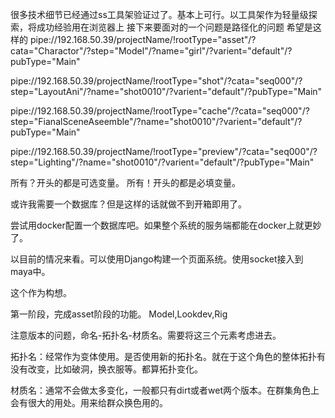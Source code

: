 
很多技术细节已经通过ss工具架验证过了。基本上可行。以工具架作为轻量级探索，将成功经验用在浏览器上
接下来要面对的一个问题是路径化的问题
希望是这样的
pipe://192.168.50.39/projectName/!rootType="asset"/?cata="Charactor"/?step="Model"/?name="girl"/?varient="default"/?pubType="Main"

pipe://192.168.50.39/projectName/!rootType="shot"/?cata="seq000"/?step="LayoutAni"/?name="shot0010"/?varient="default"/?pubType="Main"


pipe://192.168.50.39/projectName/!rootType="cache"/?cata="seq000"/?step="FianalSceneAseemble"/?name="shot0010"/?varient="default"/?pubType="Main"


pipe://192.168.50.39/projectName/!rootType="preview"/?cata="seq000"/?step="Lighting"/?name="shot0010"/?varient="default"/?pubType="Main"

所有？开头的都是可选变量。
所有！开头的都是必填变量。

或许我需要一个数据库？但是这样的话就做不到开箱即用了。

尝试用docker配置一个数据库吧。如果整个系统的服务端都能在docker上就更妙了。

以目前的情况来看。可以使用Django构建一个页面系统。使用socket接入到maya中。

这个作为构想。

第一阶段，完成asset阶段的功能。
Model,Lookdev,Rig

注意版本的问题，命名-拓扑名-材质名。需要将这三个元素考虑进去。

拓扑名：经常作为变体使用。是否使用新的拓扑名。就在于这个角色的整体拓扑有没有改变，比如破洞，换衣服等。都算拓扑变化。

材质名：通常不会做太多变化，一般都只有dirt或者wet两个版本。在群集角色上会有很大的用处。用来给群众换色用的。



